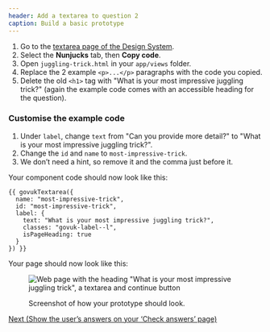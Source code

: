```yaml
---
header: Add a textarea to question 2
caption: Build a basic prototype
---
```


1. Go to the [textarea page of the Design System](https://design-system.service.gov.uk/components/textarea/).
2. Select the **Nunjucks** tab, then **Copy code**.
3. Open `juggling-trick.html` in your `app/views` folder.
4. Replace the 2 example `<p>...</p>` paragraphs with the code you copied.
5. Delete the old `<h1>` tag with "What is your most impressive juggling trick?" (again the example code comes with an accessible heading for the question).

### Customise the example code

1. Under `label`, change `text` from "Can you provide more detail?" to "What is your most impressive juggling trick?".
2. Change the `id` and `name` to `most-impressive-trick`.
3. We don’t need a hint, so remove it and the comma just before it.

Your component code should now look like this:

```
{{ govukTextarea({
  name: "most-impressive-trick",
  id: "most-impressive-trick",
  label: {
    text: "What is your most impressive juggling trick?",
    classes: "govuk-label--l",
    isPageHeading: true
  }
}) }}
```

Your page should now look like this:

<figure>

![Web page with the heading "What is your most impressive juggling trick", a textarea and continue button](/public/images/docs/tutorial-textarea.png)

<figcaption class="govuk-body">Screenshot of how your prototype should look.</figcaption>
</figure>

[Next (Show the user’s answers on your ‘Check answers’ page)](show-users-answers)
